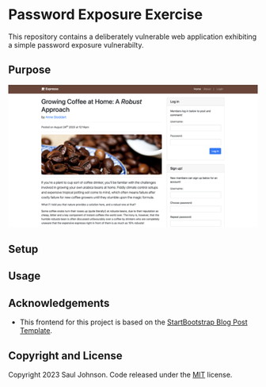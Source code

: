 # Password Exposure Exercise

This repository contains a deliberately vulnerable web application exhibiting a simple password exposure vulnerabilty.

## Purpose

![Screenshot](screenshot.png)

## Setup

## Usage


## Acknowledgements

* This frontend for this project is based on the [StartBootstrap Blog Post Template](https://startbootstrap.com/template/blog-post).

## Copyright and License

Copyright 2023 Saul Johnson. Code released under the [MIT](https://github.com/StartBootstrap/startbootstrap-blog-post/blob/gh-pages/LICENSE) license.
